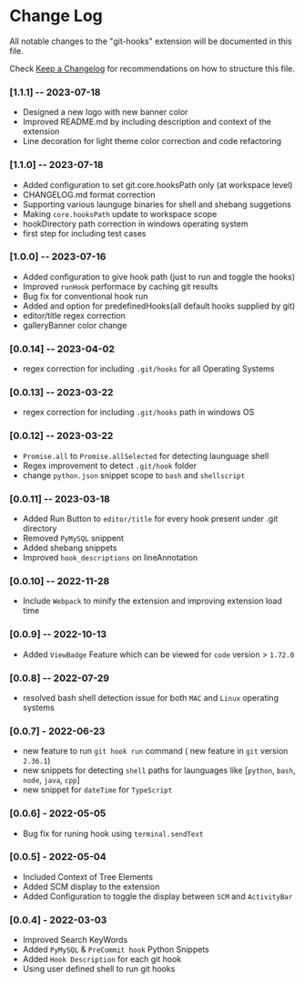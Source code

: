 # Change Log

All notable changes to the "git-hooks" extension will be documented in this file.

Check [Keep a Changelog](http://keepachangelog.com/) for recommendations on how to structure this file.

### [1.1.1] -- 2023-07-18
- Designed a new logo with new banner color
- Improved README.md by including description and context of the extension
- Line decoration for light theme color correction and code refactoring

### [1.1.0] -- 2023-07-18
- Added configuration to set git.core.hooksPath only (at workspace level)
- CHANGELOG.md format correction
- Supporting various launguge binaries for shell and shebang suggetions
- Making `core.hooksPath` update to workspace scope
- hookDirectory path correction in windows operating system
- first step for including test cases

### [1.0.0] -- 2023-07-16
- Added configuration to give hook path (just to run and toggle the hooks)
- Improved `runHook` performace by caching git results
- Bug fix for conventional hook run
- Added and option for predefinedHooks(all default hooks supplied by git)
- editor/title regex correction
- galleryBanner color change

### [0.0.14] -- 2023-04-02
- regex correction for including `.git/hooks` for all Operating Systems

### [0.0.13] -- 2023-03-22
- regex correction for including `.git/hooks` path in windows OS

### [0.0.12] -- 2023-03-22
- `Promise.all` to `Promise.allSelected` for detecting launguage shell
- Regex improvement to detect `.git/hook` folder
- change `python.json` snippet scope to `bash` and `shellscript`

### [0.0.11] -- 2023-03-18
- Added Run Button to `editor/title` for every hook present under .git directory
- Removed `PyMySQL` snippent
- Added shebang snippets
- Improved `hook_descriptions` on lineAnnotation

### [0.0.10] -- 2022-11-28
- Include `Webpack` to minify the extension and improving extension load time

### [0.0.9] -- 2022-10-13
- Added `ViewBadge` Feature which can be viewed for `code` version > `1.72.0`

### [0.0.8] -- 2022-07-29
- resolved bash shell detection issue for both `MAC` and `Linux` operating systems

### [0.0.7] - 2022-06-23
- new feature to run `git hook run` command ( new feature in `git` version `2.36.1`)
- new snippets for detecting `shell` paths for launguages like [`python`, `bash`, `node`, `java`, `cpp`]
- new snippet for `dateTime` for `TypeScript`

### [0.0.6] - 2022-05-05
- Bug fix for runing hook using `terminal.sendText`

### [0.0.5] - 2022-05-04
- Included Context of Tree Elements
- Added SCM display to the extension
- Added Configuration to toggle the display between `SCM` and `ActivityBar`

### [0.0.4] - 2022-03-03
- Improved Search KeyWords
- Added `PyMySQL` & `PreCommit hook` Python Snippets
- Added `Hook Description` for each git hook
- Using user defined shell to run git hooks